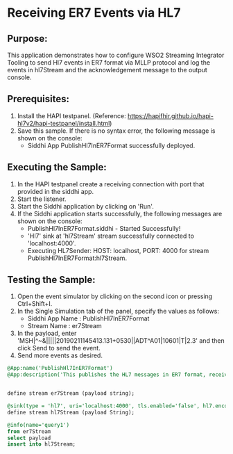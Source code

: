 # Receiving ER7 Events via HL7

## Purpose:
This application demonstrates how to configure WSO2 Streaming Integrator Tooling to send Hl7 events in ER7 format via MLLP protocol and log the events in hl7Stream and the acknowledgement message to the output console.

## Prerequisites:
1. Install the HAPI testpanel. (Reference: https://hapifhir.github.io/hapi-hl7v2/hapi-testpanel/install.html)
2. Save this sample. If there is no syntax error, the following message is shown on the console:
    - Siddhi App PublishHl7InER7Format successfully deployed.

## Executing the Sample:
1. In the HAPI testpanel create a receiving connection with port that provided in the siddhi app.
2. Start the listener.
3. Start the Siddhi application by clicking on 'Run'.
4. If the Siddhi application starts successfully, the following messages are shown on the console:
    * PublishHl7InER7Format.siddhi - Started Successfully!
	* 'Hl7' sink at 'hl7Stream' stream successfully connected to 'localhost:4000'.
	* Executing HL7Sender: HOST: localhost, PORT: 4000 for stream PublishHl7InER7Format:hl7Stream.

## Testing the Sample:
1. Open the event simulator by clicking on the second icon or pressing Ctrl+Shift+I.
2. In the Single Simulation tab of the panel, specify the values as follows:
    * Siddhi App Name  : PublishHl7InER7Format
    * Stream Name      : er7Stream
3. In the payload, enter 'MSH|^~\&|||||20190211145413.131+0530||ADT^A01|10601|T|2.3' and then click Send to send the event.
4. Send more events as desired.

```sql
@App:name('PublishHl7InER7Format')
@App:description('This publishes the HL7 messages in ER7 format, receives and logs the acknowledgement message in the console using MLLP protocol and custom text mapping.')


define stream er7Stream (payload string);

@sink(type = 'hl7', uri='localhost:4000', tls.enabled='false', hl7.encoding='er7', @map(type='text', @payload('{{payload}}')))
define stream hl7Stream (payload String);

@info(name='query1')
from er7Stream
select payload
insert into hl7Stream;
```